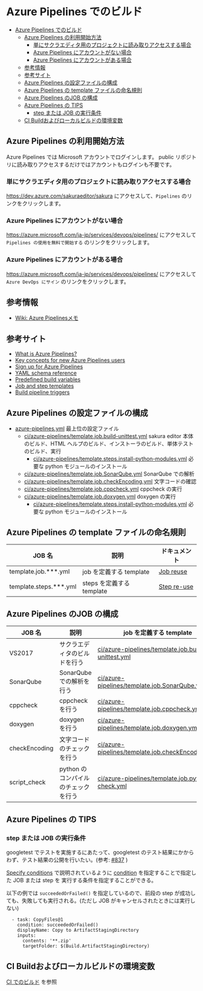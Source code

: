﻿# Azure Pipelines でのビルド

<!-- TOC -->

- [Azure Pipelines でのビルド](#azure-pipelines-でのビルド)
    - [Azure Pipelines の利用開始方法](#azure-pipelines-の利用開始方法)
        - [単にサクラエディタ用のプロジェクトに読み取りアクセスする場合](#単にサクラエディタ用のプロジェクトに読み取りアクセスする場合)
        - [Azure Pipelines にアカウントがない場合](#azure-pipelines-にアカウントがない場合)
        - [Azure Pipelines にアカウントがある場合](#azure-pipelines-にアカウントがある場合)
    - [参考情報](#参考情報)
    - [参考サイト](#参考サイト)
    - [Azure Pipelines の設定ファイルの構成](#azure-pipelines-の設定ファイルの構成)
    - [Azure Pipelines の template ファイルの命名規則](#azure-pipelines-の-template-ファイルの命名規則)
    - [Azure Pipelines のJOB の構成](#azure-pipelines-のjob-の構成)
    - [Azure Pipelines の TIPS](#azure-pipelines-の-tips)
        - [step または JOB の実行条件](#step-または-job-の実行条件)
    - [CI Buildおよびローカルビルドの環境変数](#CI-Buildおよびローカルビルドの環境変数)

<!-- /TOC -->

## Azure Pipelines の利用開始方法

Azure Pipelines では Microsoft アカウントでログインします。
public リポジトリに読み取りアクセスするだけではアカウントもログインも不要です。

### 単にサクラエディタ用のプロジェクトに読み取りアクセスする場合

https://dev.azure.com/sakuraeditor/sakura にアクセスして、`Pipelines` のリンクをクリックします。

### Azure Pipelines にアカウントがない場合

https://azure.microsoft.com/ja-jp/services/devops/pipelines/ にアクセスして `Pipelines の使用を無料で開始する` のリンクをクリックします。


### Azure Pipelines にアカウントがある場合

https://azure.microsoft.com/ja-jp/services/devops/pipelines/ にアクセスして `Azure DevOps にサイン` のリンクをクリックします。

## 参考情報

- [Wiki: Azure Pipelinesメモ](https://github.com/sakura-editor/sakura/wiki/azure-pipelines%E3%83%A1%E3%83%A2)

## 参考サイト

- [What is Azure Pipelines?](https://docs.microsoft.com/en-us/azure/devops/pipelines/get-started/what-is-azure-pipelines?toc=/azure/devops/pipelines/toc.json&bc=/azure/devops/boards/pipelines/breadcrumb/toc.json&view=azure-devops)
- [Key concepts for new Azure Pipelines users](https://docs.microsoft.com/en-us/azure/devops/pipelines/get-started/key-pipelines-concepts?toc=/azure/devops/pipelines/toc.json&bc=/azure/devops/boards/pipelines/breadcrumb/toc.json&view=azure-devops)
- [Sign up for Azure Pipelines](https://docs.microsoft.com/en-us/azure/devops/pipelines/get-started/what-is-azure-pipelines?toc=/azure/devops/pipelines/toc.json&bc=/azure/devops/boards/pipelines/breadcrumb/toc.json&view=azure-devops)
- [YAML schema reference](https://docs.microsoft.com/en-us/azure/devops/pipelines/yaml-schema?view=azure-devops&tabs=schema)
- [Predefined build variables](https://docs.microsoft.com/en-us/azure/devops/pipelines/build/variables?view=azure-devops&tabs=yaml)
- [Job and step templates](https://docs.microsoft.com/en-us/azure/devops/pipelines/process/templates?view=azure-devops)
- [Build pipeline triggers](https://docs.microsoft.com/en-us/azure/devops/pipelines/build/triggers?view=azure-devops&tabs=yaml)


## Azure Pipelines の設定ファイルの構成

- [azure-pipelines.yml](azure-pipelines.yml) 最上位の設定ファイル
  - [ci/azure-pipelines/template.job.build-unittest.yml](ci/azure-pipelines/template.job.build-unittest.yml) sakura editor 本体のビルド、HTML ヘルプのビルド、インストーラのビルド、単体テストのビルド、実行
    - [ci/azure-pipelines/template.steps.install-python-modules.yml](ci/azure-pipelines/template.steps.install-python-modules.yml) 必要な python モジュールのインストール
  - [ci/azure-pipelines/template.job.SonarQube.yml](ci/azure-pipelines/template.job.SonarQube.yml) SonarQube での解析
  - [ci/azure-pipelines/template.job.checkEncoding.yml](ci/azure-pipelines/template.job.checkEncoding.yml) 文字コードの確認
  - [ci/azure-pipelines/template.job.cppcheck.yml](ci/azure-pipelines/template.job.cppcheck.yml) cppcheck の実行
  - [ci/azure-pipelines/template.job.doxygen.yml](ci/azure-pipelines/template.job.doxygen.yml) doxygen の実行
    - [ci/azure-pipelines/template.steps.install-python-modules.yml](ci/azure-pipelines/template.steps.install-python-modules.yml) 必要な python モジュールのインストール

## Azure Pipelines の template ファイルの命名規則

| JOB 名 | 説明 | ドキュメント |
----|----|----
|template.job.***.yml   | job を定義する template   | [Job reuse](https://docs.microsoft.com/en-us/azure/devops/pipelines/process/templates?view=azure-devops#job-reuse) |
|template.steps.***.yml | steps を定義する template | [Step re-use](https://docs.microsoft.com/en-us/azure/devops/pipelines/process/templates?view=azure-devops#step-re-use) |

## Azure Pipelines のJOB の構成

| JOB 名 | 説明 | job を定義する template |
----|----|----
|VS2017               | サクラエディタのビルドを行う | [ci/azure-pipelines/template.job.build-unittest.yml](ci/azure-pipelines/template.job.build-unittest.yml) |
|SonarQube            | SonarQube での解析を行う     | [ci/azure-pipelines/template.job.SonarQube.yml](ci/azure-pipelines/template.job.SonarQube.yml)           |
|cppcheck             | cppcheck を行う              | [ci/azure-pipelines/template.job.cppcheck.yml](ci/azure-pipelines/template.job.cppcheck.yml)             |
|doxygen              | doxygen  を行う              | [ci/azure-pipelines/template.job.doxygen.yml](ci/azure-pipelines/template.job.doxygen.yml)               |
|checkEncoding        | 文字コードのチェックを行う   | [ci/azure-pipelines/template.job.checkEncoding.yml](ci/azure-pipelines/template.job.checkEncoding.yml)   |
|script_check         | python のコンパイルのチェックを行う   | [ci/azure-pipelines/template.job.python-check.yml](ci/azure-pipelines/template.job.python-check.yml)   |

## Azure Pipelines の TIPS

### step または JOB の実行条件

googletest でテストを実施するにあたって、googletest のテスト結果にかからわず、テスト結果の公開を行いたい。(参考: [#837](https://github.com/sakura-editor/sakura/pull/837) )

[Specify conditions](https://docs.microsoft.com/en-us/azure/devops/pipelines/process/conditions?view=azure-devops&tabs=yaml) で説明されているように
[condition](https://docs.microsoft.com/en-us/azure/devops/pipelines/process/conditions?view=azure-devops&tabs=yaml) を指定することで指定した JOB または step を
実行する条件を指定することができる。

以下の例では `succeededOrFailed()` を指定しているので、前段の step が成功しても、失敗しても実行される。(ただし JOB がキャンセルされたときには実行しない)

```
  - task: CopyFiles@1
    condition: succeededOrFailed()
    displayName: Copy to ArtifactStagingDirectory
    inputs:
      contents: '**.zip'
      targetFolder: $(Build.ArtifactStagingDirectory)
```

## CI Buildおよびローカルビルドの環境変数

[CI でのビルド](ci-build.md) を参照
